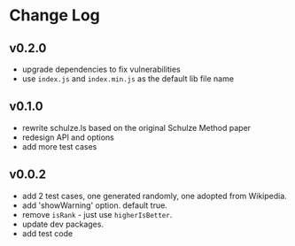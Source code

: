 # Change Log

## v0.2.0

 - upgrade dependencies to fix vulnerabilities
 - use `index.js` and `index.min.js` as the default lib file name


## v0.1.0

 - rewrite schulze.ls based on the original Schulze Method paper
 - redesign API and options
 - add more test cases


## v0.0.2

 - add 2 test cases, one generated randomly, one adopted from Wikipedia.
 - add 'showWarning' option. default true.
 - remove `isRank` - just use `higherIsBetter`.
 - update dev packages.
 - add test code
